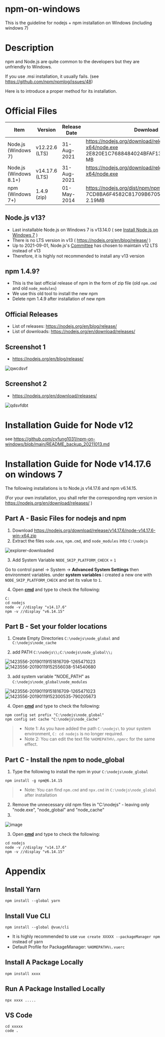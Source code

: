 # npm-on-windows
This is the guideline for nodejs + npm installation on Windows (including windows 7)

# Description
npm and Node.js are quite common to the developers but they are unfriendly to Windows.

If you use .msi installation, it usually fails. (see https://github.com/npm/npmlog/issues/48)

Here is to introduce a proper method for its installation.

# Official Files
| Item                   | Version        | Release Date  | Download                                                             |
| ---------------------- | -------------- | ------------- | -------------------------------------------------------------------- |
| Node.js (Windows 7)    | v12.22.6 (LTS) | 31-Aug-2021   | https://nodejs.org/download/release/v12.22.6/win-x64/node.exe <br> 2E820E1C7688484024BFAF13E8F9E11F - 28.8 MB |
| Node.js (Windows 8.1+) | v14.17.6 (LTS) | 31-Aug-2021   | https://nodejs.org/download/release/v14.17.6/win-x64/node.exe <br> &nbsp; |
| npm (Windows 7+)       | 1.4.9 (zip)    | 01-May-2014   | https://nodejs.org/dist/npm/npm-1.4.9.zip <br> 7CD8BA6F4582C81709B6705978B4B9ED - 2.19MB |

## Node.js v13?

* Last installable Node.js on Windows 7 is v13.14.0 ( see [Install Node.js on Windows 7](https://www.centennialsoftwaresolutions.com/post/install-node-js-on-windows-7) )
* There is no LTS version in v13 ( https://nodejs.org/en/blog/release/ )
* Up to 2021-09-01, Node.js's [Committee](https://nodejs.org/en/about/community/) has chosen to maintain v12 LTS instead of v13
* Therefore, it is highly not recommended to install any v13 version

## npm 1.4.9?

* This is the last official release of npm in the form of zip file (old `npm.cmd` and old `node_modules`)
* We use this old tool to install the new npm
* Delete npm 1.4.9 after installation of new npm

## Official Releases

* List of releases: https://nodejs.org/en/blog/release/
* List of downloads: https://nodejs.org/en/download/releases/

## Screenshot 1
* https://nodejs.org/en/blog/release/

![qwcdsvf](https://user-images.githubusercontent.com/44498510/131765520-60a3c2e1-5e92-4e8b-a4b0-971440705c71.PNG)

## Screenshot 2 
* https://nodejs.org/en/download/releases/

![qdsvfdbt](https://user-images.githubusercontent.com/44498510/131765523-f522ed26-6a03-4973-8367-2d753a639d8b.PNG)

# Installation Guide for Node v12

see https://github.com/cyfung1031/npm-on-windows/blob/main/README_backup_20211013.md


# Installation Guide for Node v14.17.6 on windows 7


The following installations is to Node.js v14.17.6 and npm v6.14.15. 

(For your own installation, you shall refer the corresponding npm version in https://nodejs.org/en/download/releases/ )

## Part A - Basic Files for nodejs and npm

1. Download https://nodejs.org/download/release/v14.17.6/node-v14.17.6-win-x64.zip
2. Extract the files `node.exe`, `npm.cmd`, and `node_modules` into `C:\nodejs`

![explorer-downloaded](https://user-images.githubusercontent.com/44498510/132113746-7ea185f9-cae0-4061-920c-08b1fb3b108c.PNG)

3. Add System Variable `NODE_SKIP_PLATFORM_CHECK` = `1`

Go to control panel -> System -> **Advanced System Settings** then environment variables.
under **system variables** i created a new one with `NODE_SKIP_PLATFORM_CHECK` and set its value to `1`.

4. Open **[cmd](https://www.lifewire.com/how-to-open-command-prompt-2618089)** and type to check the following:
```
C:
cd nodejs
node -v //display "v14.17.6"
npm -v //display "v6.14.15"
```

## Part B - Set your folder locations

1. Create Empty Directories `C:\nodejs\node_global` and `C:\nodejs\node_cache`

2. add PATH `C:\nodejs\\;C:\nodejs\node_global\\;`

![1423556-20190119151816709-1265471023](https://user-images.githubusercontent.com/44498510/131615255-b52e05b6-e756-4663-9503-670821e29f69.png)![1423556-20190119152556038-514540680](https://user-images.githubusercontent.com/44498510/131615271-85d427dc-443a-4cd9-9bd9-1d59e27492ae.png)

3. add system variable "NODE_PATH" as `C:\nodejs\node_global\node_modules`

![1423556-20190119151816709-1265471023](https://user-images.githubusercontent.com/44498510/131615255-b52e05b6-e756-4663-9503-670821e29f69.png)![1423556-20190119152300535-790205673](https://user-images.githubusercontent.com/44498510/131615313-8d89e699-ff32-4fea-b253-e94f19e806da.png)

4. Open **[cmd](https://www.lifewire.com/how-to-open-command-prompt-2618089)** and type to check the following:
```
npm config set prefix "C:\nodejs\node_global"
npm config set cache "C:\nodejs\node_cache"
```
> - Note 1: As you have added the path `C:\nodejs\` to your system environment, `C: cd nodejs` is no longer required.
> - Note 2: You can edit the text file `%HOMEPATH%\.npmrc` for the same effect.

## Part C - Install the npm to node_global

1. Type the following to install the npm in your `C:\nodejs\node_global`
```
npm install -g npm@6.14.15
```
> - Note: You can find `npm.cmd` and `npx.cmd` in `C:\nodejs\node_global` after installation

2. Remove the unnecessary old npm files in "C:\nodejs" - leaving only "node.exe", "node_global" and "node_cache"
3. 
![image](https://user-images.githubusercontent.com/44498510/137056468-a5b41aed-edd6-4244-b93c-b5592c04e1c3.png)


3. Open **[cmd](https://www.lifewire.com/how-to-open-command-prompt-2618089)** and type to check the following:
```
cd nodejs
node -v //display "v14.17.6"
npm -v //display "v6.14.15"
```



# Appendix

## Install Yarn
```
npm install --global yarn
```

## Install Vue CLI
```
npm install --global @vue/cli
```

* It is highly recommended to use `vue create XXXXX --packageManager npm` instead of yarn
* Default Profile for PackageManager: `%HOMEPATH%\.vuerc`

## Install A Package Locally
```
npm install xxxx
```
## Run A Package Installed Locally
```
npx xxxx .....
```

## VS Code
```
cd xxxxx
code .
```
